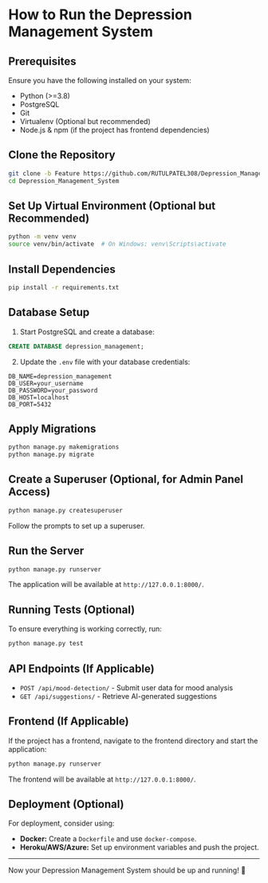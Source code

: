 # How to Run the Depression Management System

## Prerequisites
Ensure you have the following installed on your system:
- Python (>=3.8)
- PostgreSQL
- Git
- Virtualenv (Optional but recommended)
- Node.js & npm (if the project has frontend dependencies)

## Clone the Repository
```bash
git clone -b Feature https://github.com/RUTULPATEL308/Depression_Management_System.git
cd Depression_Management_System
```

## Set Up Virtual Environment (Optional but Recommended)
```bash
python -m venv venv
source venv/bin/activate  # On Windows: venv\Scripts\activate
```

## Install Dependencies
```bash
pip install -r requirements.txt
```

## Database Setup
1. Start PostgreSQL and create a database:
```sql
CREATE DATABASE depression_management;
```
2. Update the `.env` file with your database credentials:
```
DB_NAME=depression_management
DB_USER=your_username
DB_PASSWORD=your_password
DB_HOST=localhost
DB_PORT=5432
```

## Apply Migrations
```bash
python manage.py makemigrations
python manage.py migrate
```

## Create a Superuser (Optional, for Admin Panel Access)
```bash
python manage.py createsuperuser
```
Follow the prompts to set up a superuser.

## Run the Server
```bash
python manage.py runserver
```
The application will be available at `http://127.0.0.1:8000/`.

## Running Tests (Optional)
To ensure everything is working correctly, run:
```bash
python manage.py test
```

## API Endpoints (If Applicable)
- `POST /api/mood-detection/` - Submit user data for mood analysis
- `GET /api/suggestions/` - Retrieve AI-generated suggestions

## Frontend (If Applicable)
If the project has a frontend, navigate to the frontend directory and start the application:
```bash
python manage.py runserver
```
The frontend will be available at `http://127.0.0.1:8000/`.

## Deployment (Optional)
For deployment, consider using:
- **Docker:** Create a `Dockerfile` and use `docker-compose`.
- **Heroku/AWS/Azure:** Set up environment variables and push the project.

---
Now your Depression Management System should be up and running! 🚀

